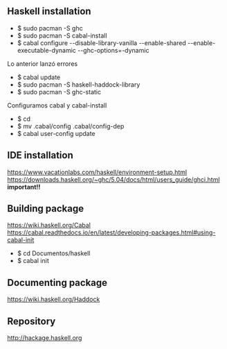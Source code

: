## Haskell installation



* $ sudo pacman -S ghc
* $ sudo pacman -S cabal-install 
* $ cabal configure --disable-library-vanilla --enable-shared --enable-executable-dynamic --ghc-options=-dynamic 

Lo anterior lanzó errores

* $ cabal update
* $ sudo pacman -S haskell-haddock-library
* $ sudo pacman -S ghc-static

Configuramos cabal y cabal-install

* $ cd
* $ mv .cabal/config .cabal/config-dep
* $ cabal user-config update


## IDE installation

https://www.vacationlabs.com/haskell/environment-setup.html
https://downloads.haskell.org/~ghc/5.04/docs/html/users_guide/ghci.html  **important!!**

## Building package

https://wiki.haskell.org/Cabal
https://cabal.readthedocs.io/en/latest/developing-packages.html#using-cabal-init

* $ cd Documentos/haskell
* $ cabal init


## Documenting package 

https://wiki.haskell.org/Haddock

## Repository 

http://hackage.haskell.org
